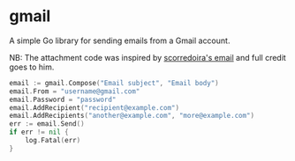 gmail
=====

A simple Go library for sending emails from a Gmail account.

NB: The attachment code was inspired by [scorredoira's email][1]  and full credit goes
to him.

```go
email := gmail.Compose("Email subject", "Email body")
email.From = "username@gmail.com"
email.Password = "password"
email.AddRecipient("recipient@example.com")
email.AddRecipients("another@example.com", "more@example.com")
err := email.Send()
if err != nil {
	log.Fatal(err)
}
```

  [1]: https://github.com/scorredoira/email        "scorredoira's email"
